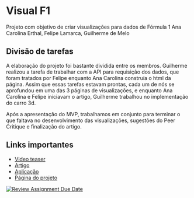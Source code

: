 # Visual F1

Projeto com objetivo de criar visualizações para dados de Fórmula 1
Ana Carolina Erthal, Felipe Lamarca, Guilherme de Melo

## Divisão de tarefas
A elaboração do projeto foi bastante dividida entre os membros. Guilherme realizou a tarefa de trabalhar com a API para requisição dos dados, que foram tratados por Felipe enquanto Ana Carolina construía o html da página. Assim que essas tarefas estavam prontas, cada um de nós se aprofundou em uma das 3 páginas de visualizações, e enquanto Ana Carolina e Felipe iniciavam o artigo, Guilherme trabalhou no implementação do carro 3d.

Após a apresentação do MVP, trabalhamos em conjunto para terminar o que faltava no desenvolvimento das visualizações, sugestões do Peer Critique e finalização do artigo.

## Links importantes

* [Video teaser](https://www.youtube.com/watch?v=CH1NhpFIRvE)
* [Artigo](https://github.com/fgv-vis-2023/final-project-visualf1/blob/main/Artigo_VisualF1.pdf)
* [Aplicação](https://fgv-vis-2023.github.io/final-project-visualf1/viz.html)
* [Página do projeto](https://fgv-vis-2023.github.io/final-project-visualf1/index.html)

[![Review Assignment Due Date](https://classroom.github.com/assets/deadline-readme-button-24ddc0f5d75046c5622901739e7c5dd533143b0c8e959d652212380cedb1ea36.svg)](https://classroom.github.com/a/bJdnex5_)
